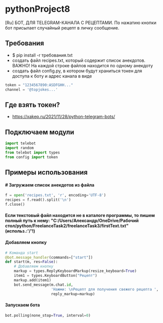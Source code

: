 # pythonProject8

[Ru] БОТ, ДЛЯ TELEGRAM-КАНАЛА С РЕЦЕПТАМИ. По нажатию кнопки бот присылает случайный рецепт в личку сообщение.

## Требования

* $ pip install -r требования.txt
* создать файл recipes.txt, который содержит список анекдотов. ВАЖНО! На каждой строке файлов находится по одному анекдоту
* создать файл config.py, в котором будут храниться токен для доступа к боту и адрес канала в виде
```python
token = "1234567890:ASDFGHH..."
channel = '@topjokes...'
```

## Где взять токен?
* https://xakep.ru/2021/11/28/python-telegram-bots/

## Подключаем модули
```python
import telebot
import random
from telebot import types
from config import token
```

## Примеры использования

#### # Загружаем список анекдотов из файла

```python
f = open('recipes.txt', 'r', encoding='UTF-8')
recipes = f.read().split('\n')
f.close()
```
#### Если текстовый файл находится не в каталоге программы, то пишем полный путь к нему: "C:/Users/Александр/OneDrive/Рабочий стол/python/FreelanceTask2/freelanceTask3/firstText.txt" (использ.:'/'!)

#### Добавляем кнопку
```python
# Команда start
@bot.message_handler(commands=["start"])
def start(m, res=False):
    # Добавляем кнопку
    markup = types.ReplyKeyboardMarkup(resize_keyboard=True)
    item1 = types.KeyboardButton("Рецепт")
    markup.add(item1)
    bot.send_message(m.chat.id,
                     'Нажми: \nРецепт для получения свежего рецепта ',
                     reply_markup=markup)
```
#### Запускаем бота
```python
bot.polling(none_stop=True, interval=0)
```